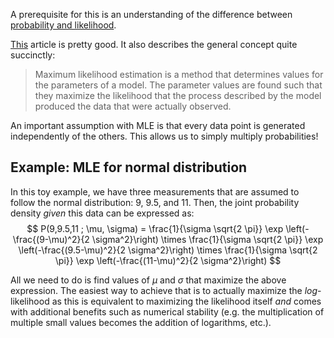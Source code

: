 A prerequisite for this is an understanding of the difference between [probability and likelihood](Probability%20vs.%20Likelihood.md).

[This](https://towardsdatascience.com/probability-concepts-explained-maximum-likelihood-estimation-c7b4342fdbb1) article is pretty good. It also describes the general concept quite succinctly:

>Maximum likelihood estimation is a method that determines values for the parameters of a model. The parameter values are found such that they maximize the likelihood that the process described by the model produced the data that were actually observed.

An important assumption with MLE is that every data point is generated independently of the others. This allows us to simply multiply probabilities!
## Example: MLE for normal distribution
In this toy example, we have three measurements that are assumed to follow the normal distribution: 9, 9.5, and 11. Then, the joint probability density _given_ this data can be expressed as:
$$ P(9,9.5,11 ; \mu, \sigma) = \frac{1}{\sigma \sqrt{2 \pi}} \exp \left(-\frac{(9-\mu)^2}{2 \sigma^2}\right) \times \frac{1}{\sigma \sqrt{2 \pi}} \exp \left(-\frac{(9.5-\mu)^2}{2 \sigma^2}\right) \times \frac{1}{\sigma \sqrt{2 \pi}} \exp \left(-\frac{(11-\mu)^2}{2 \sigma^2}\right) $$

All we need to do is find values of $\mu$ and $\sigma$ that maximize the above expression. The easiest way to achieve that is to actually maximize the _log_-likelihood as this is equivalent to maximizing the likelihood itself _and_ comes with additional benefits such as numerical stability (e.g. the multiplication of multiple small values becomes the addition of logarithms, etc.).